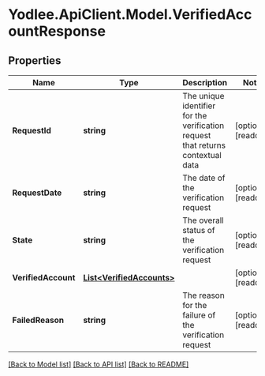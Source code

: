 # Yodlee.ApiClient.Model.VerifiedAccountResponse

## Properties

Name | Type | Description | Notes
------------ | ------------- | ------------- | -------------
**RequestId** | **string** | The unique identifier for the verification request that returns contextual data | [optional] [readonly] 
**RequestDate** | **string** | The date of the verification request | [optional] [readonly] 
**State** | **string** | The overall status of the verification request | [optional] [readonly] 
**VerifiedAccount** | [**List&lt;VerifiedAccounts&gt;**](VerifiedAccounts.md) |  | [optional] [readonly] 
**FailedReason** | **string** | The reason for the failure of the verification request | [optional] [readonly] 

[[Back to Model list]](../README.md#documentation-for-models) [[Back to API list]](../README.md#documentation-for-api-endpoints) [[Back to README]](../README.md)

